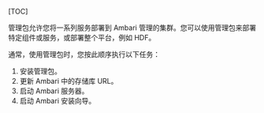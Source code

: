 [TOC]

管理包允许您将一系列服务部署到 Ambari 管理的集群。您可以使用管理包来部署特定组件或服务，或部署整个平台，例如 HDF。

通常，使用管理包时，您按此顺序执行以下任务：

1. 安装管理包。
2. 更新 Ambari 中的存储库 URL。
3. 启动 Ambari 服务器。
4. 启动 Ambari 安装向导。